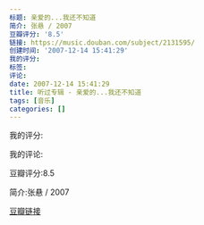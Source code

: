 ```yaml
---
标题: 亲爱的...我还不知道
简介: 张悬 / 2007
豆瓣评分: '8.5'
链接: https://music.douban.com/subject/2131595/
创建时间: '2007-12-14 15:41:29'
我的评分:
标签:
评论:
date: 2007-12-14 15:41:29
title: 听过专辑 - 亲爱的...我还不知道
tags: [音乐]
categories: []
---
```


我的评分:

我的评论:

豆瓣评分:8.5

简介:张悬 / 2007

[豆瓣链接](https://music.douban.com/subject/2131595/)

